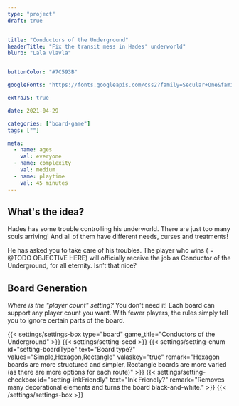 ```yaml
---
type: "project"
draft: true 


title: "Conductors of the Underground"
headerTitle: "Fix the transit mess in Hades' underworld"
blurb: "Lala vlavla"


buttonColor: "#7C593B"

googleFonts: "https://fonts.googleapis.com/css2?family=Secular+One&family=Manrope:wght@300;500;800&display=swap"

extraJS: true

date: 2021-04-29

categories: ["board-game"]
tags: [""]

meta: 
  - name: ages
    val: everyone
  - name: complexity
    val: medium
  - name: playtime
    val: 45 minutes
---
```


## What's the idea?
  
Hades has some trouble controlling his underworld. There are just too many souls arriving! And all of them have different needs, curses and treatments!

He has asked you to take care of his troubles. The player who wins ( = @TODO OBJECTIVE HERE) will officially receive the job as Conductor of the Underground, for all eternity. Isn’t that nice?


## Board Generation
  
_Where is the "player count" setting?_ You don't need it! Each board can support any player count you want. With fewer players, the rules simply tell you to ignore certain parts of the board.

{{< settings/settings-box type="board" game_title="Conductors of the Underground" >}}
  {{< settings/setting-seed >}}
  {{< settings/setting-enum id="setting-boardType" text="Board type?" values="Simple,Hexagon,Rectangle" valaskey="true" remark="Hexagon boards are more structured and simpler, Rectangle boards are more varied (as there are more options for each route)" >}}
  {{< settings/setting-checkbox id="setting-inkFriendly" text="Ink Friendly?" remark="Removes many decorational elements and turns the board black-and-white." >}}
{{< /settings/settings-box >}}